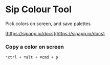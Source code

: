 # Sip Colour Tool

Pick colors on screen, and save palettes

[https://sipapp.io/docs](https://sipapp.io/docs)

### Copy a color on screen
`⌃ctrl + ⌥alt + ⌘cmd + p`

